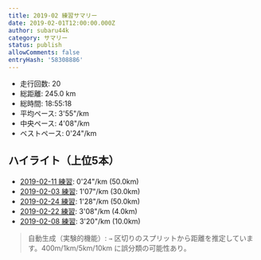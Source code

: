 ```yaml
---
title: 2019-02 練習サマリー
date: 2019-02-01T12:00:00.000Z
author: subaru44k
category: サマリー
status: publish
allowComments: false
entryHash: '58308886'
---
```

- 走行回数: 20
- 総距離: 245.0 km
- 総時間: 18:55:18
- 平均ペース: 3'55"/km
- 中央ペース: 4'08"/km
- ベストペース: 0'24"/km

## ハイライト（上位5本）
- [2019-02-11 練習](/2019-02-11-4b1448d4c86fb5e826e1eaa7bc1018f3/): 0'24"/km (50.0km)
- [2019-02-03 練習](/2019-02-03-1299ac5c732735f68c7ff718a3bb829e/): 1'07"/km (30.0km)
- [2019-02-24 練習](/2019-02-24-65ea85cd723e68e1d5467435d326e953/): 1'28"/km (50.0km)
- [2019-02-22 練習](/2019-02-22-920904d28d050ee7efa31f0aad06c3bf/): 3'08"/km (4.0km)
- [2019-02-08 練習](/2019-02-08-9cd4f56a8fa645d00dd56fe1a59b380a/): 3'20"/km (10.0km)

> 自動生成（実験的機能）: `→` 区切りのスプリットから距離を推定しています。400m/1km/5km/10km に誤分類の可能性あり。
